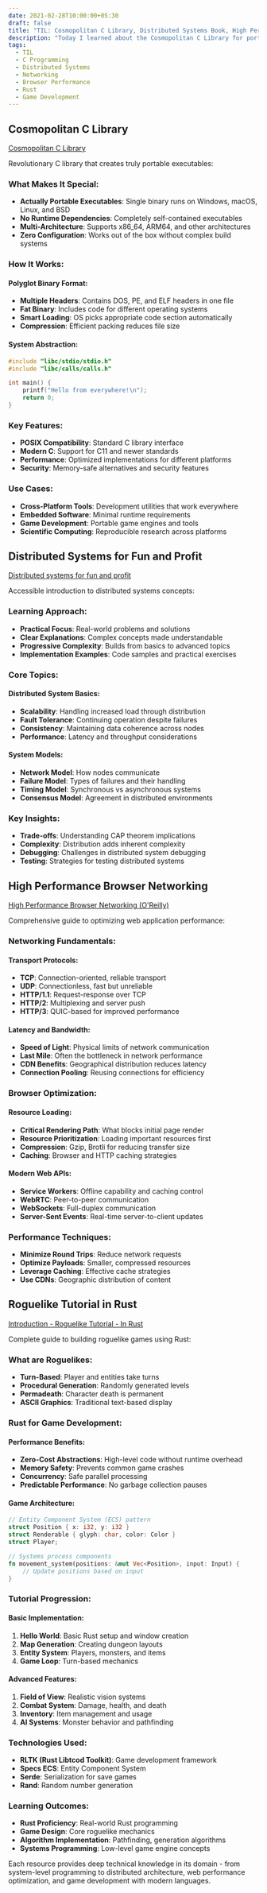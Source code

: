 ```yaml
---
date: 2021-02-28T10:00:00+05:30
draft: false
title: "TIL: Cosmopolitan C Library, Distributed Systems Book, High Performance Browser Networking, and Rust Roguelike Tutorial"
description: "Today I learned about the Cosmopolitan C Library for portable executables, an accessible distributed systems book, high-performance browser networking principles, and building roguelike games in Rust."
tags:
  - TIL
  - C Programming
  - Distributed Systems
  - Networking
  - Browser Performance
  - Rust
  - Game Development
---
```


## Cosmopolitan C Library

[Cosmopolitan C Library](https://justine.lol/cosmopolitan/index.html)

Revolutionary C library that creates truly portable executables:

### What Makes It Special:
- **Actually Portable Executables**: Single binary runs on Windows, macOS, Linux, and BSD
- **No Runtime Dependencies**: Completely self-contained executables
- **Multi-Architecture**: Supports x86_64, ARM64, and other architectures
- **Zero Configuration**: Works out of the box without complex build systems

### How It Works:

#### **Polyglot Binary Format:**
- **Multiple Headers**: Contains DOS, PE, and ELF headers in one file
- **Fat Binary**: Includes code for different operating systems
- **Smart Loading**: OS picks appropriate code section automatically
- **Compression**: Efficient packing reduces file size

#### **System Abstraction:**
```c
#include "libc/stdio/stdio.h"
#include "libc/calls/calls.h"

int main() {
    printf("Hello from everywhere!\n");
    return 0;
}
```

### Key Features:
- **POSIX Compatibility**: Standard C library interface
- **Modern C**: Support for C11 and newer standards
- **Performance**: Optimized implementations for different platforms
- **Security**: Memory-safe alternatives and security features

### Use Cases:
- **Cross-Platform Tools**: Development utilities that work everywhere
- **Embedded Software**: Minimal runtime requirements
- **Game Development**: Portable game engines and tools
- **Scientific Computing**: Reproducible research across platforms

## Distributed Systems for Fun and Profit

[Distributed systems for fun and profit](http://book.mixu.net/distsys/)

Accessible introduction to distributed systems concepts:

### Learning Approach:
- **Practical Focus**: Real-world problems and solutions
- **Clear Explanations**: Complex concepts made understandable
- **Progressive Complexity**: Builds from basics to advanced topics
- **Implementation Examples**: Code samples and practical exercises

### Core Topics:

#### **Distributed System Basics:**
- **Scalability**: Handling increased load through distribution
- **Fault Tolerance**: Continuing operation despite failures
- **Consistency**: Maintaining data coherence across nodes
- **Performance**: Latency and throughput considerations

#### **System Models:**
- **Network Model**: How nodes communicate
- **Failure Model**: Types of failures and their handling
- **Timing Model**: Synchronous vs asynchronous systems
- **Consensus Model**: Agreement in distributed environments

### Key Insights:
- **Trade-offs**: Understanding CAP theorem implications
- **Complexity**: Distribution adds inherent complexity
- **Debugging**: Challenges in distributed system debugging
- **Testing**: Strategies for testing distributed systems

## High Performance Browser Networking

[High Performance Browser Networking (O'Reilly)](https://hpbn.co/)

Comprehensive guide to optimizing web application performance:

### Networking Fundamentals:

#### **Transport Protocols:**
- **TCP**: Connection-oriented, reliable transport
- **UDP**: Connectionless, fast but unreliable
- **HTTP/1.1**: Request-response over TCP
- **HTTP/2**: Multiplexing and server push
- **HTTP/3**: QUIC-based for improved performance

#### **Latency and Bandwidth:**
- **Speed of Light**: Physical limits of network communication
- **Last Mile**: Often the bottleneck in network performance
- **CDN Benefits**: Geographical distribution reduces latency
- **Connection Pooling**: Reusing connections for efficiency

### Browser Optimization:

#### **Resource Loading:**
- **Critical Rendering Path**: What blocks initial page render
- **Resource Prioritization**: Loading important resources first
- **Compression**: Gzip, Brotli for reducing transfer size
- **Caching**: Browser and HTTP caching strategies

#### **Modern Web APIs:**
- **Service Workers**: Offline capability and caching control
- **WebRTC**: Peer-to-peer communication
- **WebSockets**: Full-duplex communication
- **Server-Sent Events**: Real-time server-to-client updates

### Performance Techniques:
- **Minimize Round Trips**: Reduce network requests
- **Optimize Payloads**: Smaller, compressed resources
- **Leverage Caching**: Effective cache strategies
- **Use CDNs**: Geographic distribution of content

## Roguelike Tutorial in Rust

[Introduction - Roguelike Tutorial - In Rust](https://bfnightly.bracketproductions.com/rustbook/)

Complete guide to building roguelike games using Rust:

### What are Roguelikes:
- **Turn-Based**: Player and entities take turns
- **Procedural Generation**: Randomly generated levels
- **Permadeath**: Character death is permanent
- **ASCII Graphics**: Traditional text-based display

### Rust for Game Development:

#### **Performance Benefits:**
- **Zero-Cost Abstractions**: High-level code without runtime overhead
- **Memory Safety**: Prevents common game crashes
- **Concurrency**: Safe parallel processing
- **Predictable Performance**: No garbage collection pauses

#### **Game Architecture:**
```rust
// Entity Component System (ECS) pattern
struct Position { x: i32, y: i32 }
struct Renderable { glyph: char, color: Color }
struct Player;

// Systems process components
fn movement_system(positions: &mut Vec<Position>, input: Input) {
    // Update positions based on input
}
```

### Tutorial Progression:

#### **Basic Implementation:**
1. **Hello World**: Basic Rust setup and window creation
2. **Map Generation**: Creating dungeon layouts
3. **Entity System**: Players, monsters, and items
4. **Game Loop**: Turn-based mechanics

#### **Advanced Features:**
1. **Field of View**: Realistic vision systems
2. **Combat System**: Damage, health, and death
3. **Inventory**: Item management and usage
4. **AI Systems**: Monster behavior and pathfinding

### Technologies Used:
- **RLTK (Rust Libtcod Toolkit)**: Game development framework
- **Specs ECS**: Entity Component System
- **Serde**: Serialization for save games
- **Rand**: Random number generation

### Learning Outcomes:
- **Rust Proficiency**: Real-world Rust programming
- **Game Design**: Core roguelike mechanics
- **Algorithm Implementation**: Pathfinding, generation algorithms
- **Systems Programming**: Low-level game engine concepts

Each resource provides deep technical knowledge in its domain - from system-level programming to distributed architecture, web performance optimization, and game development with modern languages.